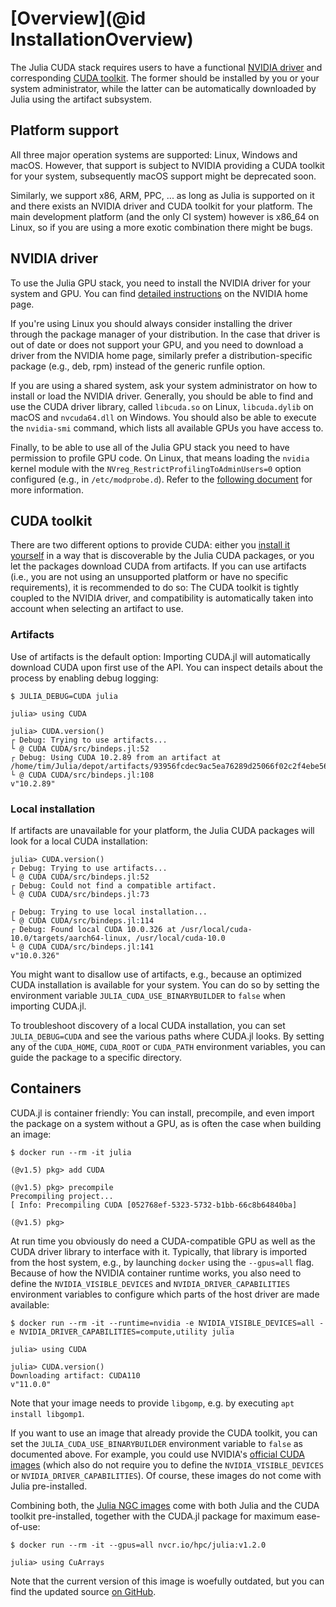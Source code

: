 # [Overview](@id InstallationOverview)

The Julia CUDA stack requires users to have a functional [NVIDIA
driver](https://www.nvidia.com/Download/index.aspx) and corresponding [CUDA
toolkit](https://developer.nvidia.com/cuda-downloads). The former should be installed by you
or your system administrator, while the latter can be automatically downloaded by Julia
using the artifact subsystem.



## Platform support

All three major operation systems are supported: Linux, Windows and macOS. However, that
support is subject to NVIDIA providing a CUDA toolkit for your system, subsequently macOS
support might be deprecated soon.

Similarly, we support x86, ARM, PPC, ... as long as Julia is supported on it and there
exists an NVIDIA driver and CUDA toolkit for your platform. The main development platform
(and the only CI system) however is x86_64 on Linux, so if you are using a more exotic
combination there might be bugs.



## NVIDIA driver

To use the Julia GPU stack, you need to install the NVIDIA driver for your system and GPU.
You can find [detailed instructions](https://www.nvidia.com/Download/index.aspx) on the
NVIDIA home page.

If you're using Linux you should always consider installing the driver through the package
manager of your distribution. In the case that driver is out of date or does not support
your GPU, and you need to download a driver from the NVIDIA home page, similarly prefer a
distribution-specific package (e.g., deb, rpm) instead of the generic runfile option.

If you are using a shared system, ask your system administrator on how to install or load
the NVIDIA driver. Generally, you should be able to find and use the CUDA driver library,
called `libcuda.so` on Linux, `libcuda.dylib` on macOS and `nvcuda64.dll` on Windows. You
should also be able to execute the `nvidia-smi` command, which lists all available GPUs you
have access to.

Finally, to be able to use all of the Julia GPU stack you need to have permission to profile
GPU code. On Linux, that means loading the `nvidia` kernel module with the
`NVreg_RestrictProfilingToAdminUsers=0` option configured (e.g., in `/etc/modprobe.d`).
Refer to the [following
document](https://developer.nvidia.com/nvidia-development-tools-solutions-ERR_NVGPUCTRPERM-permission-issue-performance-counters)
for more information.



## CUDA toolkit

There are two different options to provide CUDA: either you [install it
yourself](https://developer.nvidia.com/cuda-downloads) in a way that is discoverable by the
Julia CUDA packages, or you let the packages download CUDA from artifacts. If you can use
artifacts (i.e., you are not using an unsupported platform or have no specific
requirements), it is recommended to do so: The CUDA toolkit is tightly coupled to the NVIDIA
driver, and compatibility is automatically taken into account when selecting an artifact to
use.


### Artifacts

Use of artifacts is the default option: Importing CUDA.jl will automatically download CUDA
upon first use of the API. You can inspect details about the process by enabling debug
logging:

```
$ JULIA_DEBUG=CUDA julia

julia> using CUDA

julia> CUDA.version()
┌ Debug: Trying to use artifacts...
└ @ CUDA CUDA/src/bindeps.jl:52
┌ Debug: Using CUDA 10.2.89 from an artifact at /home/tim/Julia/depot/artifacts/93956fcdec9ac5ea76289d25066f02c2f4ebe56e
└ @ CUDA CUDA/src/bindeps.jl:108
v"10.2.89"
```


### Local installation

If artifacts are unavailable for your platform, the Julia CUDA packages will look for a
local CUDA installation:

```
julia> CUDA.version()
┌ Debug: Trying to use artifacts...
└ @ CUDA CUDA/src/bindeps.jl:52
┌ Debug: Could not find a compatible artifact.
└ @ CUDA CUDA/src/bindeps.jl:73

┌ Debug: Trying to use local installation...
└ @ CUDA CUDA/src/bindeps.jl:114
┌ Debug: Found local CUDA 10.0.326 at /usr/local/cuda-10.0/targets/aarch64-linux, /usr/local/cuda-10.0
└ @ CUDA CUDA/src/bindeps.jl:141
v"10.0.326"
```

You might want to disallow use of artifacts, e.g., because an optimized CUDA installation is
available for your system. You can do so by setting the environment variable
`JULIA_CUDA_USE_BINARYBUILDER` to `false` when importing CUDA.jl.

To troubleshoot discovery of a local CUDA installation, you can set `JULIA_DEBUG=CUDA` and
see the various paths where CUDA.jl looks. By setting any of the `CUDA_HOME`, `CUDA_ROOT` or
`CUDA_PATH` environment variables, you can guide the package to a specific directory.



## Containers

CUDA.jl is container friendly: You can install, precompile, and even import the package on a
system without a GPU, as is often the case when building an image:

```
$ docker run --rm -it julia

(@v1.5) pkg> add CUDA

(@v1.5) pkg> precompile
Precompiling project...
[ Info: Precompiling CUDA [052768ef-5323-5732-b1bb-66c8b64840ba]

(@v1.5) pkg>
```

At run time you obviously do need a CUDA-compatible GPU as well as the CUDA driver library
to interface with it. Typically, that library is imported from the host system, e.g., by
launching `docker` using the `--gpus=all` flag. Because of how the NVIDIA container runtime
works, you also need to define the `NVIDIA_VISIBLE_DEVICES` and `NVIDIA_DRIVER_CAPABILITIES`
environment variables to configure which parts of the host driver are made available:

```
$ docker run --rm -it --runtime=nvidia -e NVIDIA_VISIBLE_DEVICES=all -e NVIDIA_DRIVER_CAPABILITIES=compute,utility julia

julia> using CUDA

julia> CUDA.version()
Downloading artifact: CUDA110
v"11.0.0"
```

Note that your image needs to provide `libgomp`, e.g. by executing `apt install libgomp1`.

If you want to use an image that already provide the CUDA toolkit, you can set the
`JULIA_CUDA_USE_BINARYBUILDER` environment variable to `false` as documented above. For
example, you could use NVIDIA's [official CUDA
images](https://hub.docker.com/r/nvidia/cuda/) (which also do not require you to define the
`NVIDIA_VISIBLE_DEVICES` or `NVIDIA_DRIVER_CAPABILITIES`). Of course, these images do not
come with Julia pre-installed.

Combining both, the [Julia NGC images](https://ngc.nvidia.com/catalog/containers/hpc:julia)
come with both Julia and the CUDA toolkit pre-installed, together with the CUDA.jl package
for maximum ease-of-use:

```
$ docker run --rm -it --gpus=all nvcr.io/hpc/julia:v1.2.0

julia> using CuArrays
```

Note that the current version of this image is woefully outdated, but you can find the
updated source [on GitHub](https://github.com/maleadt/julia-ngc).
